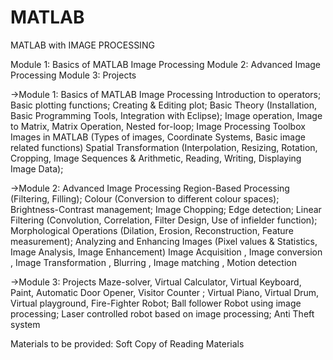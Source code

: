 # MATLAB
MATLAB with IMAGE PROCESSING

Module 1: Basics of MATLAB Image Processing
Module 2: Advanced Image Processing
Module 3: Projects

->Module 1: Basics of MATLAB Image Processing
Introduction to  operators;
Basic plotting functions;
Creating & Editing plot; 
Basic Theory (Installation, Basic Programming Tools, Integration with Eclipse);
Image operation, Image to Matrix, Matrix Operation, Nested for-loop;
Image Processing Toolbox Images in MATLAB (Types of images, Coordinate Systems, Basic image related functions)
Spatial Transformation (Interpolation, Resizing, Rotation, Cropping, Image Sequences & Arithmetic, Reading, Writing, Displaying Image Data);

->Module 2: Advanced Image Processing
Region-Based Processing (Filtering, Filling);
Colour (Conversion to different colour spaces);
Brightness-Contrast management;
Image Chopping;
Edge detection;
Linear Filtering (Convolution, Correlation, Filter Design, Use of infielder function);
Morphological Operations (Dilation, Erosion, Reconstruction, Feature measurement);
Analyzing and Enhancing Images (Pixel values & Statistics, Image Analysis, Image Enhancement)
Image Acquisition , Image conversion , Image Transformation , Blurring , Image matching , Motion detection
 
->Module 3: Projects
Maze-solver, Virtual Calculator, Virtual Keyboard, Paint, Automatic Door Opener, Visitor Counter ;
Virtual Piano, Virtual Drum, Virtual playground, Fire-Fighter Robot;
Ball follower Robot using image processing;
Laser controlled robot based on image processing;
Anti Theft system

Materials to be provided: 
		        Soft Copy of Reading Materials




	



